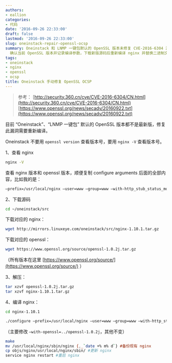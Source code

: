 ```yaml
---
authors:
- eallion
categories:
- 代码
date: '2016-09-26 22:33:00'
draft: false
lastmod: '2016-09-26 22:33:00'
slug: oneinstack-repair-openssl-ocsp
summary: Oneinstack 和 LNMP 一键包默认的 OpenSSL 版本未修复 CVE-2016-6304 漏洞，需手动升级。通过 nginx -V
  确认当前 OpenSSL 版本并记录编译参数，下载新版源码后重新编译 nginx 并替换二进制文件，最后重启服务完成修复！
tags:
- oneinstack
- nginx
- openssl
- ocsp
title: Oneinstack 手动修复 OpenSSL OCSP
---
```

> 参考：
> [http://security.360.cn/cve/CVE-2016-6304/CN.html](http://security.360.cn/cve/CVE-2016-6304/CN.html)  
> [https://www.openssl.org/news/secadv/20160922.txt](https://www.openssl.org/news/secadv/20160922.txt)

目前 “Oneinstack”、“LNMP 一键包” 默认的 OpenSSL 版本都不是最新版，修复此漏洞需要重新编译。

Oneinstack 不要用 `openssl version` 查看版本号，要用 `nginx -V` 查看版本号。

1、查看 nginx

```bash
nginx -V
```

查看 nginx 版本和 openssl 版本，顺便复制 configure arguments 后面的全部内容，比如我的是：

```bash
–prefix=/usr/local/nginx –user=www –group=www –with-http_stub_status_module –with-http_v2_module –with-http_ssl_module –with-ipv6 –with-http_gzip_static_module –with-http_realip_module –with-http_flv_module –with-openssl=../openssl-1.0.2h –with-pcre=../pcre-8.39 –with-pcre-jit –with-ld-opt=-ljemalloc
```

2、下载源码

```bash
cd ~/oneinstack/src
```

下载对应的 nginx：

```bash
wget http://mirrors.linuxeye.com/oneinstack/src/nginx-1.10.1.tar.gz
```

下载对应的 openssl：

```bash
wget https://www.openssl.org/source/openssl-1.0.2j.tar.gz 
```

（所有版本在这里 [https://www.openssl.org/source/](https://www.openssl.org/source/) ）

3、解压：

```bash
tar xzvf openssl-1.0.2j.tar.gz
tar xzvf nginx-1.10.1.tar.gz
```

4、编译 nginx：

```bash
cd nginx-1.10.1
```

```bash
./configure –prefix=/usr/local/nginx –user=www –group=www –with-http_stub_status_module –with-http_v2_module –with-http_ssl_module –with-ipv6 –with-http_gzip_static_module –with-http_realip_module –with-http_flv_module –with-openssl=../openssl-1.0.2j –with-pcre=../pcre-8.39 –with-pcre-jit –with-ld-opt=-ljemalloc
```

（主要修改 `–with-openssl=../openssl-1.0.2j`，其他不变）

```bash
make
mv /usr/local/nginx/sbin/nginx {,_`date +% m% d`} #备份现有 nginx
cp objs/nginx/usr/local/nginx/sbin/ #更新 nginx
service nginx restart #重启 nginx
```